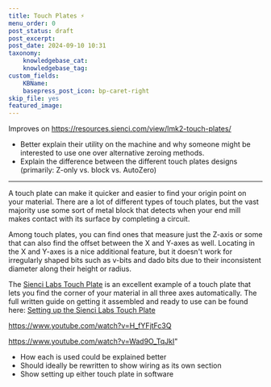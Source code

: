 ```yaml
---
title: Touch Plates ⚡
menu_order: 0
post_status: draft
post_excerpt: 
post_date: 2024-09-10 10:31
taxonomy:
    knowledgebase_cat: 
    knowledgebase_tag:        
custom_fields:
    KBName: 
    basepress_post_icon: bp-caret-right
skip_file: yes
featured_image: 
---
```


Improves on https://resources.sienci.com/view/lmk2-touch-plates/

- Better explain their utility on the machine and why someone might be interested to use one over alternative zeroing methods.
- Explain the difference between the different touch plates designs (primarily: Z-only vs. block vs. AutoZero)

---

A touch plate can make it quicker and easier to find your origin point on your material. There are a lot of different types of touch plates, but the vast majority use some sort of metal block that detects when your end mill makes contact with its surface by completing a circuit.

Among touch plates, you can find ones that measure just the Z-axis or some that can also find the offset between the X and Y-axes as well. Locating in the X and Y-axes is a nice additional feature, but it doesn't work for irregularly shaped bits such as v-bits and dado bits due to their inconsistent diameter along their height or radius.

The <a href="https://sienci.com/product/touch-plate/" target="_blank" rel="noopener">Sienci Labs Touch Plate</a> is an excellent example of a touch plate that lets you find the corner of your material in all three axes automatically. The full written guide on getting it assembled and ready to use can be found here: <a href="https://resources.sienci.com/view/assembling-add-ons/" target="_blank" rel="noopener">Setting up the Sienci Labs Touch Plate</a>

https://www.youtube.com/watch?v=H_fYFjtFc3Q

https://www.youtube.com/watch?v=Wad9O_TqJkI"


- How each is used could be explained better
- Should ideally be rewritten to show wiring as its own section
- Show setting up either touch plate in software
